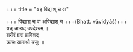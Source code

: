+++
title = "०३ विद्याश् च वा"

+++
विद्याश् च वा अविद्याश् च +++(Bhatt. vāvidyāś)+++  
यच् चान्यद् उपदेश्यम् ।  
शरीरं ब्रह्म प्राविशद्  
ऋचः सामाथो यजुः ॥